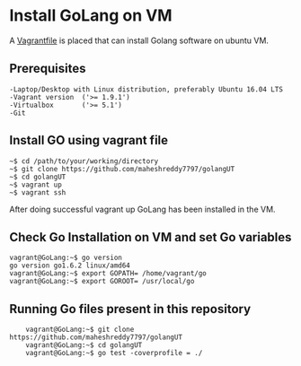 # Install GoLang on VM

A [Vagrantfile](https://github.com/maheshreddy7797/golangUT/Vagrantfile) is placed that can install Golang software on ubuntu VM.

## Prerequisites

```
-Laptop/Desktop with Linux distribution, preferably Ubuntu 16.04 LTS
-Vagrant version  ('>= 1.9.1')
-Virtualbox       ('>= 5.1')
-Git
```
    
## Install GO using vagrant file


```
~$ cd /path/to/your/working/directory
~$ git clone https://github.com/maheshreddy7797/golangUT
~$ cd golangUT
~$ vagrant up
~$ vagrant ssh
```

After doing successful vagrant up GoLang has been installed in the VM.

## Check Go Installation on VM and set Go variables

```
vagrant@GoLang:~$ go version
go version go1.6.2 linux/amd64
vagrant@GoLang:~$ export GOPATH= /home/vagrant/go
vagrant@GoLang:~$ export GOROOT= /usr/local/go
```

## Running Go files present in this repository

```
    vagrant@GoLang:~$ git clone https://github.com/maheshreddy7797/golangUT
    vagrant@GoLang:~$ cd golangUT
    vagrant@GoLang:~$ go test -coverprofile = ./
```
